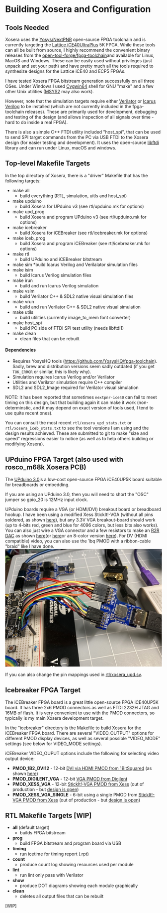 # Building Xosera and Configuration

## ​Tools Needed

Xosera uses the [Yosys/NextPNR​](https://github.com/YosysHQ) open-source FPGA toolchain and is currently targeting the [Lattice iCE40UltraPlus](https://www.latticesemi.com/en/Products/FPGAandCPLD/iCE40UltraPlus) 5K FPGA.  While these tools can all be built from source, I highly recommend the convenient binary releases from the [open-tool-forge/fpga-toolchain​](https://github.com/YosysHQ/fpga-toolchain) and available for Linux, MacOS and Windows.  These can be easily used without privileges (just unpack and set your path) and have pretty much all the tools required to synthesize designs for the Lattice iCE40 and ECP5 FPGAs.

I have tested Xosera FPGA bitstream generation successfully on all three OSes.  Under Windows I used [Cygwin64](https://cygwin.com/) shell for GNU "make" and a few other Unix utilities ([MSYS2](https://www.msys2.org/) may also work).

However, note that the simulation targets require either [Verilator](https://www.veripool.org/wiki/verilator)​ or [Icarus Verilog](http://iverilog.icarus.com/)​ to be installed (which are not currently included in the fpga-toolchain releases).  These are primarily used for development, debugging and testing of the design (and allows inspection of all signals over time - hard to do inside a real FPGA).

There is also a simple C++ FTDI utility included "host_spi", that can be used to send SPI target commands from the PC via USB FTDI to the Xosera design (for easier testing and development).  It uses the open-source [libftdi](https://www.intra2net.com/en/developer/libftdi/) library​ and can run under Linux, macOS and windows.

## Top-level Makefile Targets

In the top directory of Xosera, there is a "driver" Makefile that has the following targets:

* make all
  * build everything (RTL, simulation, uitls and host_spi)
* make upduino
  * build Xosera for UPduino v3 (see rtl/upduino.mk for options)
* make upd_prog
  * build Xosera and program UPduino v3 (see rtl/upduino.mk for options)
* make icebreaker
  * build Xosera for iCEBreaker (see rtl/icebreaker.mk for options)
* make iceb_prog
  * build Xosera and program iCEBreaker (see rtl/icebreaker.mk for options)
* make rtl
  * build UPduino and iCEBreaker bitstream
* make sim
  *build Icarus Verilog and Verilalator simulation files
* make isim
  * build Icarus Verilog simulation files
* make irun
  * build and run Icarus Verilog simulation
* make vsim
  * build Verilator C++ & SDL2 native visual simulation files
* make vrun
  * build and run Verilator C++ & SDL2 native visual simulation
* make utils
  * build utilities (currently image_to_mem font converter)
* make host_spi
  * build PC side of FTDI SPI test utility (needs libftdi1)
* make clean
  * clean files that can be rebuilt

#### Dependencies

* Requires YosysHQ tools (<https://github.com/YosysHQ/fpga-toolchain>).  Sadly, brew and distribution versions seem sadly outdated (if you get `TOK_ERROR` or similar, this is likely why).
* Simulation requires Icarus Verilog and/or Verilator
* Utilities and Verilator simulation require C++ compiler
* SDL2 and SDL2_Image required for Verilator visual simulation

NOTE: It has been reported that sometimes `nextpnr-ice40` can fail to meet timing on this design, but that building again it can make it work (non-determinstic, and it may depend on exact version of tools used, I tend to use quite recent ones).

You can consult the most recent `rtl/xosera_upd_stats.txt` or `rtl/xosera_iceb_stats.txt` to see the tool versions I am using and the design results achieved.  These are submitted to git to make "size and speed" regressions easier to notice (as well as to help others building or modifying Xosera).

<a name="upduino-target"></a>

## UPduino FPGA Target (also used with rosco_m68k Xosera PCB)

​The [UPduino 3.0​](https://github.com/tinyvision-ai-inc/UPduino-v3.0) is a low-cost open-source FPGA iCE40UP5K ​board suitable for breadboards or embedding.

If you are using an UPduino 3.0, then you will need to short the "OSC" jumper so gpio_20 is 12MHz input clock.

UPduino boards require a VGA (or HDMI/DVI) breakout board or breadboard hookup. I have been using a modified Xess StickIt!-VGA (without all pins soldered, as shown [here](https://hackaday.io/project/173731/gallery#8e9ad0d7c922e14d922da6ecdfc4d165)​), but any 3.3V VGA breakout-board should work (up to 4-bits red, green and blue for 4096 colors, but less bits also works).  You can also just wire a VGA connector and a few resistors to make an [R2R DAC](https://en.wikipedia.org/wiki/Resistor_ladder#R%E2%80%932R_resistor_ladder_network_(digital_to_analog_conversion))​ as shown [here](https://papilio.cc/index.php?n=Papilio.ArcadeMegaWing)​ (or [here](https://fraserinnovations.com/fpga-tutor/fpga-beginner-tutorial-vga-experiment-fpga-board-for-beginner-experiment-13/)​ or an 8-color version [here](https://www.fpga4fun.com/PongGame.html)).  For DV (HDMI compatible) video, you can also use the 1bq PMOD with a ribbon-cable "braid" like I have done. ![1BitSquared DV PMOD \"braid\"](pics/1BitSquared_DV_PMOD_braid.jpg)

If you can also change the pin mappings used in [rtl/xosera_upd.sv](upduino/xosera_upd.sv).

<a name="icebreaker-target"></a>

## Icebreaker FPGA Target

​The iCEBreaker FPGA​ board is a great little open-source FPGA iCE40UP5K board.  It has three 2x6 PMOD connectors as well as FTDI 2232H JTAG and 16MB of flash.  It is very convenient to use with the PMOD connectors, so typically is my main Xosera development target.

In the "icebreaker" directory is the Makefile to build Xosera for the iCEBreaker FPGA board.  There are several "​​VIDEO_OUTPUT" options for different PMOD display devices, as well as several possible "VIDEO_MODE" settings (see below for VIDEO_MODE settings).

​iCEBreaker VIDEO_OUPUT options include the following for selecting video output device:

* **PMOD_1B2_DVI12** - 12-bit [DVI via HDMI PMOD from 1BitSquared​](https://1bitsquared.com/products/pmod-digital-video-interface) (as shown [here​](https://hackaday.io/project/173731/gallery#0a6102557e8b8c3aa18dedca5f91d63a))
* **​​PMOD_DIGILENT_VGA** - 12-bit [​VGA PMOD from Digilent](https://store.digilentinc.com/pmod-vga-video-graphics-array/)​
* **PMOD_XESS_VGA** - 12-bit [StickIt!-​VGA PMOD from Xess](http://www.xess.com/shop/product/stickit-vga/)​ (out of production - but [design is open](https://github.com/xesscorp/StickIt/tree/master/modules/Vga))​
* **PMOD_XESS_VGA_SINGLE** - ​6-bit using a single PMOD from [StickIt!-​VGA PMOD from Xess](http://www.xess.com/shop/product/stickit-vga/)​ (out of production - but [design is open](https://github.com/xesscorp/StickIt/tree/master/modules/Vga))

## RTL Makefile Targets [WIP]

* **all** (default target)
  * builds FPGA bitstream
* **prog**
  * build FPGA bitstream and program board via USB
* **timing**
  * run icetime for timing report (.rpt)
* **count**
  * produce count log showing resources used per module
* **lint**
  * run lint only pass with Verilator
* **show**
  * produce DOT diagrams showing each module graphically
* **clean**
  * deletes all output files that can be rebuilt

[WIP]
